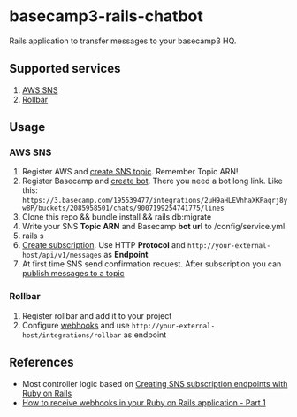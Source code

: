 # basecamp3-rails-chatbot

Rails application to transfer messages to your basecamp3 HQ.
 
## Supported services
1. [AWS SNS](https://aws.amazon.com/sns/)
2. [Rollbar](https://rollbar.com/)

## Usage

### AWS SNS

1. Register AWS and [create SNS topic](http://docs.aws.amazon.com/sns/latest/dg/CreateTopic.html). Remember Topic ARN!
2. Register Basecamp and [create bot](https://m.signalvnoise.com/new-in-basecamp-3-chatbots-8526618c0c7d#.kabo3hgs1). There
you need a bot long link. Like this: `https://3.basecamp.com/195539477/integrations/2uH9aHLEVhhaXKPaqrj8yw8P/buckets/2085958501/chats/9007199254741775/lines`
3. Clone this repo && bundle install && rails db:migrate
4. Write your SNS **Topic ARN** and Basecamp **bot url** to /config/service.yml
5. rails s
6. [Create subscription](http://docs.aws.amazon.com/sns/latest/dg/SubscribeTopic.html). Use HTTP **Protocol** and 
`http://your-external-host/api/v1/messages` as **Endpoint**
7. At first time SNS send confirmation request. After subscription you can 
[publish messages to a topic](http://docs.aws.amazon.com/sns/latest/dg/PublishTopic.html)

### Rollbar
1. Register rollbar and add it to your project
2. Configure [webhooks](https://rollbar.com/docs/webhooks/) and use `http://your-external-host/integrations/rollbar` as endpoint

## References

* Most controller logic based on [Creating SNS subscription endpoints with Ruby on Rails](http://blog.eng.xogrp.com/post/79166302844/creating-sns-subscription-endpoints-with-ruby-on#disqus_thread)
* [How to receive webhooks in your Ruby on Rails application - Part 1](https://cookieshq.co.uk/posts/how-to-receive-webhooks-in-your-ruby-on-rails-application/)